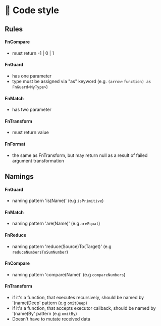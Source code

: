 # 📝 Code style

## Rules

#### FnCompare
- must return -1 | 0 | 1

#### FnGuard
- has one parameter
- type must be assigned via "as" keyword (e.g. `(arrow-function) as FnGuard<MyType>`)

#### FnMatch
- has two parameter

#### FnTransform
- must return value

#### FnFormat
- the same as FnTransform, but may return null as a result of failed argument transformation

## Namings

#### FnGuard
- naming pattern 'is(Name)' (e.g `isPrimitive`)

#### FnMatch
- naming pattern 'are(Name)' (e.g `areEqual`)

#### FnReduce
- naming pattern 'reduce(Source)To(Target)' (e.g `reduceNumbersToSumNumber`)

#### FnCompare
- naming pattern 'compare(Name)' (e.g `compareNumbers`)

<!-- #### FnFormat
- naming pattern 'to(Name)' (e.g `toCamelCase`) -->

#### FnTransform
- if it's a function, that executes recursively, should be named by '(name)Deep' pattern (e.g `omitDeep`)
- if it's a function, that accepts executor callback, should be named by '(name)By' pattern (e.g `omitBy`)
- Doesn't have to mutate received data
<!-- - if it's a cloning method, should be named by 'to(Name)ed' pattern (e.g `Array.prototype.toSpliced()`) -->
